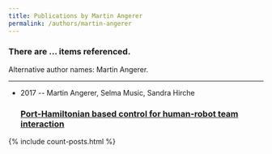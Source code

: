 ```yaml
---
title: Publications by Martin Angerer
permalink: /authors/martin-angerer
---
```


<h3 id="number-posts">There are ... items referenced.</h3>
<p id='info-authors'>Alternative author names: Martin Angerer.</p>
<hr />
<ul class="post-list">
<li><span class='post-meta'>2017 -- Martin Angerer, Selma Music, Sandra Hirche</span><h3><a class='post-link' href="{{ site.baseurl }}/port-hamiltonian-based-control-for-human-robot-team-interaction">Port-Hamiltonian based control for human-robot team interaction</a></h3></li>

</ul>
{% include count-posts.html %}
